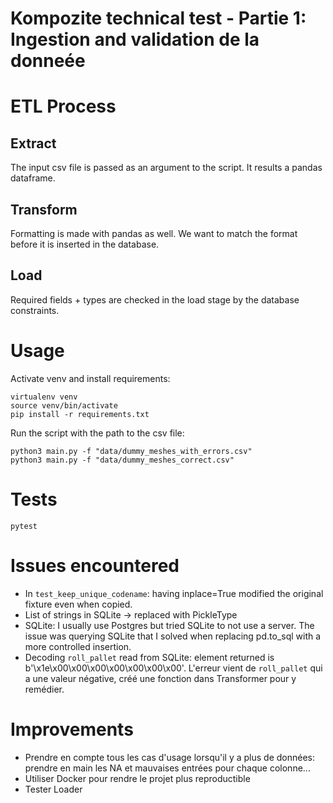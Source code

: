 # Kompozite technical test - Partie 1: Ingestion and validation de la donneée

# ETL Process

## Extract
The input csv file is passed as an argument to the script.
It results a pandas dataframe.

## Transform
Formatting is made with pandas as well. 
We want to match the format before it is inserted in the database.

## Load
Required fields + types are checked in the load stage by the database constraints.

# Usage

Activate venv and install requirements:
```commandline
virtualenv venv
source venv/bin/activate
pip install -r requirements.txt
```

Run the script with the path to the csv file:
```commandline
python3 main.py -f "data/dummy_meshes_with_errors.csv"
python3 main.py -f "data/dummy_meshes_correct.csv"
```

# Tests

```commandline
pytest
```

# Issues encountered

- In `test_keep_unique_codename`: having inplace=True modified the original fixture even when copied.
- List of strings in SQLite -> replaced with PickleType
- SQLite: I usually use Postgres but tried SQLite to not use a server. The issue was querying SQLite that I solved when replacing pd.to_sql with a more controlled insertion.
- Decoding `roll_pallet` read from SQLite: element returned is b'\x1e\x00\x00\x00\x00\x00\x00\x00'. L'erreur vient de `roll_pallet` qui a une valeur négative, créé une fonction dans Transformer pour y remédier.

# Improvements

- Prendre en compte tous les cas d'usage lorsqu'il y a plus de données: prendre en main les NA et mauvaises entrées pour chaque colonne...
- Utiliser Docker pour rendre le projet plus reproductible
- Tester Loader